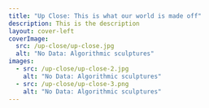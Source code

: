 ```yaml
---
title: "Up Close: This is what our world is made off"
description: This is the description
layout: cover-left
coverImage:
  src: /up-close/up-close.jpg
  alt: "No Data: Algorithmic sculptures"
images:
  - src: /up-close/up-close-2.jpg
    alt: "No Data: Algorithmic sculptures"
  - src: /up-close/up-close-3.png
    alt: "No Data: Algorithmic sculptures"
---
```

